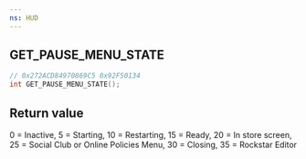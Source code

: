 ```yaml
---
ns: HUD
---
```

## GET_PAUSE_MENU_STATE

```c
// 0x272ACD84970869C5 0x92F50134
int GET_PAUSE_MENU_STATE();
```

## Return value
0 = Inactive, 5 = Starting, 10 = Restarting, 15 = Ready, 20 = In store screen, 25 = Social Club or Online Policies Menu, 30 = Closing, 35 = Rockstar Editor